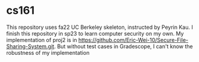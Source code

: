 # cs161

This repository uses fa22 UC Berkeley skeleton, instructed by Peyrin Kau. I finish this repository in sp23 to learn computer security on my own.
My implementation of proj2 is in https://github.com/Eric-Wei-10/Secure-File-Sharing-System.git. But without test cases in Gradescope, I can't know the robustness of my implementation
